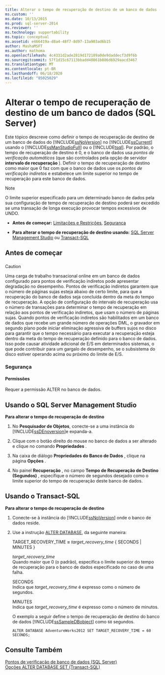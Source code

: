 ```yaml
---
title: Alterar o tempo de recuperação de destino de um banco de dados (SQL Server) | Microsoft Docs
ms.custom: ''
ms.date: 10/13/2015
ms.prod: sql-server-2014
ms.reviewer: ''
ms.technology: supportability
ms.topic: conceptual
ms.assetid: e466419a-d8a4-48f7-8d97-13a903ad6b15
author: MashaMSFT
ms.author: mathoma
ms.openlocfilehash: 4c4331d2ade2819d172189a0de9daddecf3d9f6b
ms.sourcegitcommit: 57f1d15c67113bbadd40861b886d6929aacd3467
ms.translationtype: MT
ms.contentlocale: pt-BR
ms.lasthandoff: 06/18/2020
ms.locfileid: "85025029"
---
```

# <a name="change-the-target-recovery-time-of-a-database-sql-server"></a>Alterar o tempo de recuperação de destino de um banco de dados (SQL Server)
  Este tópico descreve como definir o tempo de recuperação de destino de um banco de dados do [!INCLUDE[ssNoVersion](../../includes/ssnoversion-md.md)] no [!INCLUDE[ssCurrent](../../includes/sscurrent-md.md)] usando o [!INCLUDE[ssManStudioFull](../../includes/ssmanstudiofull-md.md)] ou o [!INCLUDE[tsql](../../includes/tsql-md.md)]. Por padrão, o tempo de recuperação de destino é 0, e o banco de dados usa *pontos de verificação automáticos* (que são controlados pela opção de servidor **intervalo de recuperação** ). Definir o tempo de recuperação de destino como maior que 0 faz com que o banco de dados use os *pontos de verificação indiretos* e estabelece um limite superior no tempo de recuperação para este banco de dados.  
  
> [!NOTE]  
>  O limite superior especificado para um determinado banco de dados pela sua configuração de tempo de recuperação de destino poderá ser excedido se uma transação de longa execução provocar tempos excessivos de UNDO.  
  
-   **Antes de começar:**  [Limitações e Restrições](#Restrictions), [Segurança](#Security)  
  
-   **Para alterar o tempo de recuperação de destino usando:**  [SQL Server Management Studio](#SSMSProcedure) ou [Transact-SQL](#TsqlProcedure)  
  
##  <a name="before-you-begin"></a><a name="BeforeYouBegin"></a> Antes de começar  
  
###  <a name="Restrictions"></a>  
  
> [!CAUTION]  
>  Uma carga de trabalho transacional online em um banco de dados configurado para pontos de verificação indiretos pode apresentar degradação no desempenho. Pontos de verificação indiretos garantem que o número de páginas sujas esteja abaixo de certo limite, para que a recuperação do banco de dados seja concluída dentro da meta do tempo de recuperação. A opção de configuração do intervalo de recuperação usa o número de transações para determinar o tempo de recuperação em relação aos pontos de verificação indiretos, que usam o número de páginas sujas. Quando pontos de verificação indiretos são habilitados em um banco de dados que recebe um grande número de operações DML, o gravador em segundo plano pode iniciar eliminação agressiva de buffers sujos no disco para garantir que o tempo necessário para executar a recuperação esteja dentro da meta do tempo de recuperação definido para o banco de dados. Isso pode causar atividade adicional de E/S em determinados sistemas, o que pode contribuir para um gargalo de desempenho, se o subsistema do disco estiver operando acima ou próximo do limite de E/S.  
  
###  <a name="security"></a><a name="Security"></a> Segurança  
  
####  <a name="permissions"></a><a name="Permissions"></a> Permissões  
 Requer a permissão ALTER no banco de dados.  
  
##  <a name="using-sql-server-management-studio"></a><a name="SSMSProcedure"></a> Usando o SQL Server Management Studio  
 **Para alterar o tempo de recuperação de destino**  
  
1.  No **Pesquisador de Objetos**, conecte-se a uma instância do [!INCLUDE[ssDEnoversion](../../includes/ssdenoversion-md.md)]e expanda-a.  
  
2.  Clique com o botão direito do mouse no banco de dados a ser alterado e clique no comando **Propriedades** .  
  
3.  Na caixa de diálogo **Propriedades do Banco de Dados** , clique na página **Opções** .  
  
4.  No painel **Recuperação** , no campo **Tempo de Recuperação de Destino (Segundos)** , especifique o número de segundos desejado como o limite superior do tempo de recuperação deste banco de dados.  
  
##  <a name="using-transact-sql"></a><a name="TsqlProcedure"></a> Usando o Transact-SQL  
 **Para alterar o tempo de recuperação de destino**  
  
1.  Conecte-se à instância do [!INCLUDE[ssNoVersion](../../includes/ssnoversion-md.md)] onde o banco de dados reside.  
  
2.  Use a instrução [ALTER DATABASE](/sql/t-sql/statements/alter-database-transact-sql-set-options), da seguinte maneira:  
  
     TARGET_RECOVERY_TIME **=** _target_recovery_time_ { SECONDS | MINUTES }  
  
     *target_recovery_time*  
     Quando maior que 0 (o padrão), especifica o limite superior do tempo de recuperação para o banco de dados especificado no caso de uma falha.  
  
     SECONDS  
     Indica que *target_recovery_time* é expresso como o número de segundos.  
  
     MINUTES  
     Indica que *target_recovery_time* é expresso como o número de minutos.  
  
     O exemplo a seguir define o tempo de recuperação de destino do banco de dados [!INCLUDE[ssSampleDBobject](../../includes/sssampledbobject-md.md)] como `60` segundos.  
  
    ```  
    ALTER DATABASE AdventureWorks2012 SET TARGET_RECOVERY_TIME = 60 SECONDS;  
    ```  
  
## <a name="see-also"></a>Consulte Também  
 [Pontos de verificação de banco de dados &#40;SQL Server&#41;](database-checkpoints-sql-server.md)   
 [Opções ALTER DATABASE SET &#40;Transact-SQL&#41;](/sql/t-sql/statements/alter-database-transact-sql-set-options)  
  
  
